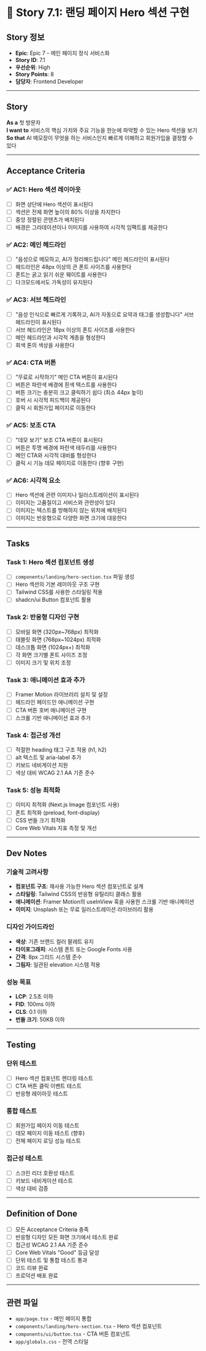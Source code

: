 # 📝 Story 7.1: 랜딩 페이지 Hero 섹션 구현

## Story 정보
- **Epic**: Epic 7 - 메인 페이지 정식 서비스화
- **Story ID**: 7.1
- **우선순위**: High
- **Story Points**: 8
- **담당자**: Frontend Developer

---

## Story

**As a** 첫 방문자  
**I want to** 서비스의 핵심 가치와 주요 기능을 한눈에 파악할 수 있는 Hero 섹션을 보기  
**So that** AI 메모장이 무엇을 하는 서비스인지 빠르게 이해하고 회원가입을 결정할 수 있다

---

## Acceptance Criteria

### ✅ AC1: Hero 섹션 레이아웃
- [ ] 화면 상단에 Hero 섹션이 표시된다
- [ ] 섹션은 전체 화면 높이의 80% 이상을 차지한다
- [ ] 중앙 정렬된 콘텐츠가 배치된다
- [ ] 배경은 그라데이션이나 이미지를 사용하여 시각적 임팩트를 제공한다

### ✅ AC2: 메인 헤드라인
- [ ] "음성으로 메모하고, AI가 정리해드립니다" 메인 헤드라인이 표시된다
- [ ] 헤드라인은 48px 이상의 큰 폰트 사이즈를 사용한다
- [ ] 폰트는 굵고 읽기 쉬운 웨이트를 사용한다
- [ ] 다크모드에서도 가독성이 유지된다

### ✅ AC3: 서브 헤드라인
- [ ] "음성 인식으로 빠르게 기록하고, AI가 자동으로 요약과 태그를 생성합니다" 서브 헤드라인이 표시된다
- [ ] 서브 헤드라인은 18px 이상의 폰트 사이즈를 사용한다
- [ ] 메인 헤드라인과 시각적 계층을 형성한다
- [ ] 회색 톤의 색상을 사용한다

### ✅ AC4: CTA 버튼
- [ ] "무료로 시작하기" 메인 CTA 버튼이 표시된다
- [ ] 버튼은 파란색 배경에 흰색 텍스트를 사용한다
- [ ] 버튼 크기는 충분히 크고 클릭하기 쉽다 (최소 44px 높이)
- [ ] 호버 시 시각적 피드백이 제공된다
- [ ] 클릭 시 회원가입 페이지로 이동한다

### ✅ AC5: 보조 CTA
- [ ] "데모 보기" 보조 CTA 버튼이 표시된다
- [ ] 버튼은 투명 배경에 파란색 테두리를 사용한다
- [ ] 메인 CTA와 시각적 대비를 형성한다
- [ ] 클릭 시 기능 데모 페이지로 이동한다 (향후 구현)

### ✅ AC6: 시각적 요소
- [ ] Hero 섹션에 관련 이미지나 일러스트레이션이 표시된다
- [ ] 이미지는 고품질이고 서비스와 관련성이 있다
- [ ] 이미지는 텍스트를 방해하지 않는 위치에 배치된다
- [ ] 이미지는 반응형으로 다양한 화면 크기에 대응한다

---

## Tasks

### Task 1: Hero 섹션 컴포넌트 생성
- [ ] `components/landing/hero-section.tsx` 파일 생성
- [ ] Hero 섹션의 기본 레이아웃 구조 구현
- [ ] Tailwind CSS를 사용한 스타일링 적용
- [ ] shadcn/ui Button 컴포넌트 활용

### Task 2: 반응형 디자인 구현
- [ ] 모바일 화면 (320px~768px) 최적화
- [ ] 태블릿 화면 (768px~1024px) 최적화
- [ ] 데스크톱 화면 (1024px+) 최적화
- [ ] 각 화면 크기별 폰트 사이즈 조정
- [ ] 이미지 크기 및 위치 조정

### Task 3: 애니메이션 효과 추가
- [ ] Framer Motion 라이브러리 설치 및 설정
- [ ] 헤드라인 페이드인 애니메이션 구현
- [ ] CTA 버튼 호버 애니메이션 구현
- [ ] 스크롤 기반 애니메이션 효과 추가

### Task 4: 접근성 개선
- [ ] 적절한 heading 태그 구조 적용 (h1, h2)
- [ ] alt 텍스트 및 aria-label 추가
- [ ] 키보드 네비게이션 지원
- [ ] 색상 대비 WCAG 2.1 AA 기준 준수

### Task 5: 성능 최적화
- [ ] 이미지 최적화 (Next.js Image 컴포넌트 사용)
- [ ] 폰트 최적화 (preload, font-display)
- [ ] CSS 번들 크기 최적화
- [ ] Core Web Vitals 지표 측정 및 개선

---

## Dev Notes

### 기술적 고려사항
- **컴포넌트 구조**: 재사용 가능한 Hero 섹션 컴포넌트로 설계
- **스타일링**: Tailwind CSS의 반응형 유틸리티 클래스 활용
- **애니메이션**: Framer Motion의 useInView 훅을 사용한 스크롤 기반 애니메이션
- **이미지**: Unsplash 또는 무료 일러스트레이션 라이브러리 활용

### 디자인 가이드라인
- **색상**: 기존 브랜드 컬러 팔레트 유지
- **타이포그래피**: 시스템 폰트 또는 Google Fonts 사용
- **간격**: 8px 그리드 시스템 준수
- **그림자**: 일관된 elevation 시스템 적용

### 성능 목표
- **LCP**: 2.5초 이하
- **FID**: 100ms 이하
- **CLS**: 0.1 이하
- **번들 크기**: 50KB 이하

---

## Testing

### 단위 테스트
- [ ] Hero 섹션 컴포넌트 렌더링 테스트
- [ ] CTA 버튼 클릭 이벤트 테스트
- [ ] 반응형 레이아웃 테스트

### 통합 테스트
- [ ] 회원가입 페이지 이동 테스트
- [ ] 데모 페이지 이동 테스트 (향후)
- [ ] 전체 페이지 로딩 성능 테스트

### 접근성 테스트
- [ ] 스크린 리더 호환성 테스트
- [ ] 키보드 네비게이션 테스트
- [ ] 색상 대비 검증

---

## Definition of Done

- [ ] 모든 Acceptance Criteria 충족
- [ ] 반응형 디자인 모든 화면 크기에서 테스트 완료
- [ ] 접근성 WCAG 2.1 AA 기준 준수
- [ ] Core Web Vitals "Good" 등급 달성
- [ ] 단위 테스트 및 통합 테스트 통과
- [ ] 코드 리뷰 완료
- [ ] 프로덕션 배포 완료

---

## 관련 파일
- `app/page.tsx` - 메인 페이지 통합
- `components/landing/hero-section.tsx` - Hero 섹션 컴포넌트
- `components/ui/button.tsx` - CTA 버튼 컴포넌트
- `app/globals.css` - 전역 스타일
